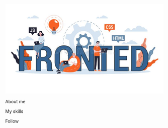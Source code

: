 ![Header](https://github.com/ProkofyevM/prokofyevM/blob/main/assets/frontend-development-web-banner-concept-website-interface-frontend-development-web-banner-concept-website-interface-design-159250288.jpg)


About me


My skills

Follow 
